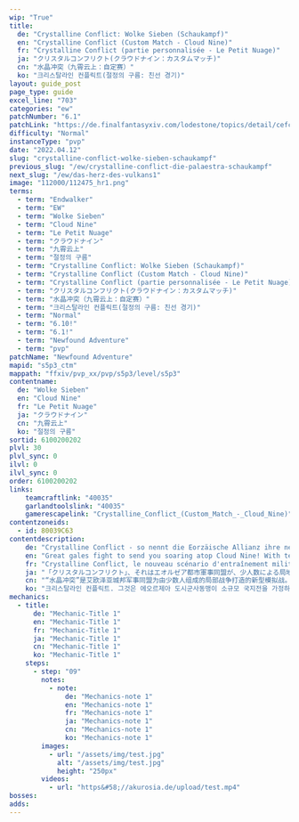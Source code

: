 ```yaml
---
wip: "True"
title:
  de: "Crystalline Conflict: Wolke Sieben (Schaukampf)"
  en: "Crystalline Conflict (Custom Match - Cloud Nine)"
  fr: "Crystalline Conflict (partie personnalisée - Le Petit Nuage)"
  ja: "クリスタルコンフリクト(クラウドナイン：カスタムマッチ)"
  cn: "水晶冲突（九霄云上：自定赛）"
  ko: "크리스탈라인 컨플릭트(절정의 구름: 친선 경기)"
layout: guide_post
page_type: guide
excel_line: "703"
categories: "ew"
patchNumber: "6.1"
patchLink: "https://de.finalfantasyxiv.com/lodestone/topics/detail/cefc99d95d50a6f3bf18286830630dc33bf5242b"
difficulty: "Normal"
instanceType: "pvp"
date: "2022.04.12"
slug: "crystalline-conflict-wolke-sieben-schaukampf"
previous_slug: "/ew/crystalline-conflict-die-palaestra-schaukampf"
next_slug: "/ew/das-herz-des-vulkans1"
image: "112000/112475_hr1.png"
terms:
  - term: "Endwalker"
  - term: "EW"
  - term: "Wolke Sieben"
  - term: "Cloud Nine"
  - term: "Le Petit Nuage"
  - term: "クラウドナイン"
  - term: "九霄云上"
  - term: "절정의 구름"
  - term: "Crystalline Conflict: Wolke Sieben (Schaukampf)"
  - term: "Crystalline Conflict (Custom Match - Cloud Nine)"
  - term: "Crystalline Conflict (partie personnalisée - Le Petit Nuage)"
  - term: "クリスタルコンフリクト(クラウドナイン：カスタムマッチ)"
  - term: "水晶冲突（九霄云上：自定赛）"
  - term: "크리스탈라인 컨플릭트(절정의 구름: 친선 경기)"
  - term: "Normal"
  - term: "6.10!"
  - term: "6.1!"
  - term: "Newfound Adventure"
  - term: "pvp"
patchName: "Newfound Adventure"
mapid: "s5p3_ctm"
mappath: "ffxiv/pvp_xx/pvp/s5p3/level/s5p3"
contentname:
  de: "Wolke Sieben"
  en: "Cloud Nine"
  fr: "Le Petit Nuage"
  ja: "クラウドナイン"
  cn: "九霄云上"
  ko: "절정의 구름"
sortid: 6100200202
plvl: 30
plvl_sync: 0
ilvl: 0
ilvl_sync: 0
order: 6100200202
links:
    teamcraftlink: "40035"
    garlandtoolslink: "40035"
    gamerescapelink: "Crystalline_Conflict_(Custom_Match_-_Cloud_Nine)"
contentzoneids:
  - id: 80039C63
contentdescription:
    de: "Crystalline Conflict - so nennt die Eorzäische Allianz ihre neueste Gefechtsübung, die ein Scharmützel zwischen zwei kleinen Trupps simuliert. Es gilt, ein hitziges Schlachtfeld voller magischer Mechanismen zu dominieren und einen Kristall, der das Herzstück der Übung darstellt, sicher an sein Ziel zu bringen!"
    en: "Great gales fight to send you soaring atop Cloud Nine! With teams Astra and Umbra vying to traverse its floating isles with tactical crystal intact, newcome pups and Wolves' Den regulars alike must give their all to dominate the skies.<br/><br/><br/><br/>At the end of the crystal line, who will stand victorious? Will it be you?"
    fr: "Crystalline Conflict, le nouveau scénario d'entraînement militaire imaginé par l'Alliance éorzéenne, met en scène de petites escouades se livrant de féroces escarmouches. Il ne s'agit pas simplement de vaincre l'équipe adverse, mais d'acheminer une ressource clef unique, le cristal tactique, jusqu'à l'objectif; le tout dans des décors variés, fruits d'un illusionnisme de haut vol. Aux armes, combattants, la victoire se trouve au bout du chemin!"
    ja: "「クリスタルコンフリクト」、それはエオルゼア都市軍事同盟が、少人数による局地戦を想定した新たなる模擬戦である。既存の対人戦闘に、重要物資「タクティカルクリスタル」を確保して目的地に移送するという戦略要素を加味。最新の幻影投射技術で再現された、多彩な環境下で勝利を目指せ！"
    cn: "“水晶冲突”是艾欧泽亚城邦军事同盟为由少数人组成的局部战争打造的新型模拟战。在现有的对人战斗的基础上，增加了确保重要物资“战术水晶”并将其转移到目的地的战略要素。在用最新全息投影技术再现的多彩环境中努力取得胜利吧！"
    ko: "크리스탈라인 컨플릭트. 그것은 에오르제아 도시군사동맹이 소규모 국지전을 가정하여 꾸민 새로운 모의 전투이다. 기존의 대인 전투에, 중요 물자인 '전술 크리스탈'을 확보해서 목적지까지 운반하는 전략적인 요소가 가미되었다. 최신 환영 투사 기술로 재현한 다채로운 환경에서, 승리를 위해 싸워라!"
mechanics:
  - title:
      de: "Mechanic-Title 1"
      en: "Mechanic-Title 1"
      fr: "Mechanic-Title 1"
      ja: "Mechanic-Title 1"
      cn: "Mechanic-Title 1"
      ko: "Mechanic-Title 1"
    steps:
      - step: "09"
        notes:
          - note:
              de: "Mechanics-note 1"
              en: "Mechanics-note 1"
              fr: "Mechanics-note 1"
              ja: "Mechanics-note 1"
              cn: "Mechanics-note 1"
              ko: "Mechanics-note 1"
        images:
          - url: "/assets/img/test.jpg"
            alt: "/assets/img/test.jpg"
            height: "250px"
        videos:
          - url: "https&#58;//akurosia.de/upload/test.mp4"
bosses:
adds:
---
```

